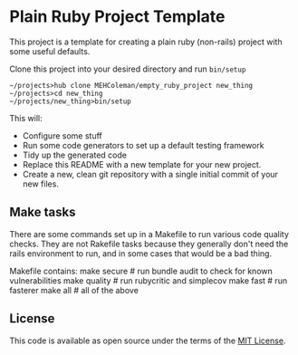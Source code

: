# Plain Ruby Project Template

This project is a template for creating a plain ruby (non-rails) project with
some useful defaults.

Clone this project into your desired directory and run `bin/setup`
~~~
~/projects>hub clone MEHColeman/empty_ruby_project new_thing
~/projects>cd new_thing
~/projects/new_thing>bin/setup
~~~

This will:
  * Configure some stuff
  * Run some code generators to set up a default testing framework
  * Tidy up the generated code
  * Replace this README with a new template for your new project.
  * Create a new, clean git repository with a single initial commit of your new
    files.

## Make tasks
There are some commands set up in a Makefile to run various code quality
checks. They are not Rakefile tasks because they generally don't need the rails
environment to run, and in some cases that would be a bad thing.

Makefile contains:
make secure    # run bundle audit to check for known vulnerabilities
make quality   # run rubycritic and simplecov
make fast      # run fasterer
make all       # all of the above

## License

This code is available as open source under the terms of the [MIT License](http://opensource.org/licenses/MIT).
